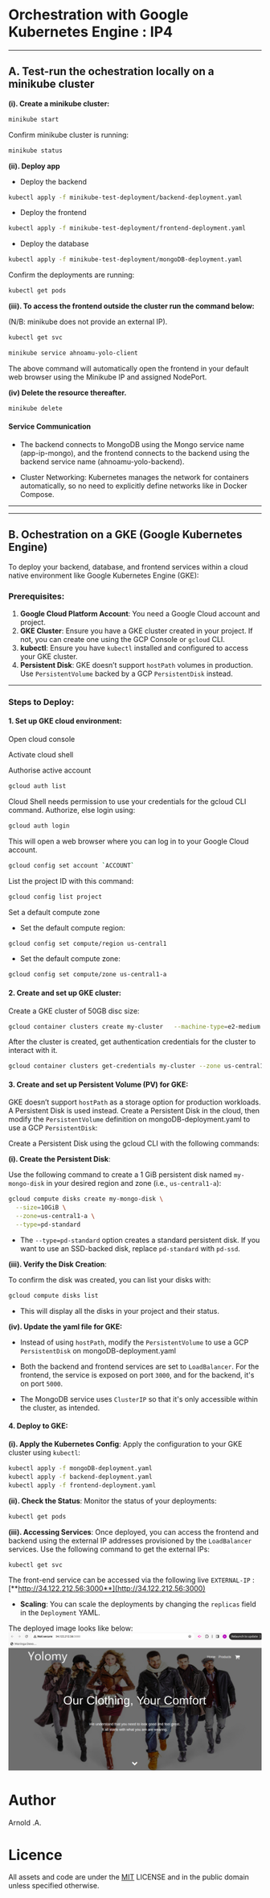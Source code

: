
# Orchestration with Google Kubernetes Engine : IP4

---
## A. Test-run the ochestration locally on a minikube cluster

**(i). Create a minikube cluster:**

```sh
minikube start
```

Confirm minikube cluster is running:
```sh
minikube status
```

**(ii). Deploy app**

- Deploy the backend

```sh
kubectl apply -f minikube-test-deployment/backend-deployment.yaml
```

- Deploy the frontend
	
```sh
kubectl apply -f minikube-test-deployment/frontend-deployment.yaml
```

- Deploy the database

```sh
kubectl apply -f minikube-test-deployment/mongoDB-deployment.yaml
```


Confirm the deployments are running:	
```sh
kubectl get pods
```


**(iii). To access the frontend outside the cluster run the command below:**

(N/B: minikube does not provide an external IP). 

```sh
kubectl get svc
```

```sh
minikube service ahnoamu-yolo-client 
```
The above command will automatically open the frontend in your default web browser using the Minikube IP and assigned NodePort.


**(iv) Delete the resource thereafter.**

```sh
minikube delete 
```
 

#### Service Communication 
- The backend connects to MongoDB using the Mongo service name (app-ip-mongo), and the frontend connects to the backend using the backend service name (ahnoamu-yolo-backend).

- Cluster Networking: Kubernetes manages the network for containers automatically, so no need to explicitly define networks like in Docker Compose.


--------------------------------------------------------------------------------------------------------



-------------------------------------------------------------------------------------------------------- 

## B. Ochestration on a GKE (Google Kubernetes Engine)

To deploy your backend, database, and frontend services within a cloud native environment like Google Kubernetes Engine (GKE):

### Prerequisites:

1. **Google Cloud Platform Account**: You need a Google Cloud account and project.
2. **GKE Cluster**: Ensure you have a GKE cluster created in your project. If not, you can create one using the GCP Console or `gcloud` CLI.
3. **kubectl**: Ensure you have `kubectl` installed and configured to access your GKE cluster.
4. **Persistent Disk**: GKE doesn’t support `hostPath` volumes in production. Use `PersistentVolume` backed by a GCP `PersistentDisk` instead.

---

### Steps to Deploy:

#### 1. Set up GKE cloud environment:

Open cloud console

Activate cloud shell

Authorise active account
```bash
gcloud auth list
```
Cloud Shell needs permission to use your credentials for the gcloud CLI command. Authorize, else login using:
   
```bash
gcloud auth login
```
This will open a web browser where you can log in to your Google Cloud account.

```bash
gcloud config set account `ACCOUNT`
```
	
List the project ID with this command:
```bash	
gcloud config list project	
```

Set a default compute zone

- Set the default compute region:

```bash
gcloud config set compute/region us-central1	
```
- Set the default compute zone:
```bash
gcloud config set compute/zone us-central1-a
```


#### 2. Create and set up GKE cluster:

Create a GKE cluster of 50GB disc size:
   
```bash
gcloud container clusters create my-cluster   --machine-type=e2-medium   --zone us-central1-a   --disk-type pd-standard   --disk-size 50GB
```

After the cluster is created, get authentication credentials for the cluster to interact with it.

```bash
gcloud container clusters get-credentials my-cluster --zone us-central1-a
```


#### 3. Create and set up Persistent Volume (PV) for GKE:
   
GKE doesn’t support `hostPath` as a storage option for production workloads. A Persistent Disk is used instead. 
Create a Persistent Disk in the cloud, then modify the `PersistentVolume` definition on mongoDB-deployment.yaml to use a GCP `PersistentDisk`:


Create a Persistent Disk using the gcloud CLI with the following commands:

**(i). Create the Persistent Disk**:

Use the following command to create a 1 GiB persistent disk named `my-mongo-disk` in your desired region and zone (i.e., `us-central1-a`):

```bash
gcloud compute disks create my-mongo-disk \
  --size=10GiB \
  --zone=us-central1-a \
  --type=pd-standard
```

- The `--type=pd-standard` option creates a standard persistent disk. If you want to use an SSD-backed disk, replace `pd-standard` with `pd-ssd`.


**(iii). Verify the Disk Creation**:

To confirm the disk was created, you can list your disks with:

```bash
gcloud compute disks list
```
- This will display all the disks in your project and their status.

**(iv). Update the yaml file for GKE:**

- Instead of using `hostPath`, modify the `PersistentVolume` to use a GCP `PersistentDisk` on mongoDB-deployment.yaml

- Both the backend and frontend services are set to `LoadBalancer`. For the frontend, the service is exposed on port `3000`, and for the backend, it's on port `5000`.

- The MongoDB service uses `ClusterIP` so that it's only accessible within the cluster, as intended.



#### 4. Deploy to GKE:

**(i). Apply the Kubernetes Config**:
Apply the configuration to your GKE cluster using `kubectl`:

```bash
kubectl apply -f mongoDB-deployment.yaml
kubectl apply -f backend-deployment.yaml
kubectl apply -f frontend-deployment.yaml
```

**(ii). Check the Status**:
Monitor the status of your deployments:

```bash
kubectl get pods
```

**(iii). Accessing Services**:
Once deployed, you can access the frontend and backend using the external IP addresses provisioned by the `LoadBalancer` services. Use the following command to get the external IPs:

```bash
kubectl get svc
```
   
The front-end service can be accessed via the following live `EXTERNAL-IP` : [**http://34.122.212.56:3000**](http://34.122.212.56:3000)


- **Scaling**: You can scale the deployments by changing the `replicas` field in the `Deployment` YAML.

The deployed image looks like below:
![Yolo front-end](./front-end-image.png?raw=true)


# Author
Arnold .A.


# Licence
All assets and code are under the [MIT](https://choosealicense.com/licenses/mit/) LICENSE and in the public domain unless specified otherwise.



